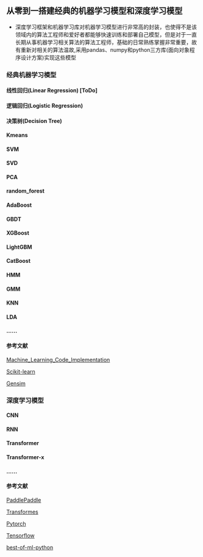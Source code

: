 <!--
 * @Author: your name
 * @Date: 2021-06-17 20:09:14
 * @LastEditTime: 2021-06-17 20:29:45
 * @LastEditors: Please set LastEditors
 * @Description: In User Settings Edit
 * @FilePath: /Zero2OneBuildMachineLearningModel/README.md
-->
## 从零到一搭建经典的机器学习模型和深度学习模型
* 深度学习框架和机器学习库对机器学习模型进行非常高的封装，也使得不是该领域内的算法工程师和爱好者都能够快速训练和部署自己模型，但是对于一直长期从事机器学习相关算法的算法工程师，基础的日常熟练掌握非常重要，故有重新对相关的算法温故,采用pandas、numpy和python三方库(面向对象程序设计方案)实现这些模型
### 经典机器学习模型
#### 线性回归(Linear Regression) [ToDo]
#### 逻辑回归(Logistic Regression)
#### 决策树(Decision Tree)
#### Kmeans 
#### SVM
#### SVD
#### PCA
#### random_forest
#### AdaBoost
#### GBDT
#### XGBoost
#### LightGBM
#### CatBoost
#### HMM
#### GMM
#### KNN
#### LDA

#### ......

#### 参考文献
[Machine_Learning_Code_Implementation](https://github.com/luwill/Machine_Learning_Code_Implementation)

[Scikit-learn](https://sklearn.apachecn.org/docs/examples/)

[Gensim](https://radimrehurek.com/gensim/auto_examples/index.html#documentation)
### 深度学习模型
#### CNN
#### RNN
#### Transformer
#### Transformer-x
#### ......
#### 参考文献
[PaddlePaddle](https://www.paddlepaddle.org.cn/documentation/docs/zh/guides/index_cn.html)

[Transformes](https://huggingface.co/transformers/examples.html)

[Pytorch](https://pytorch.org/docs/stable/index.html)

[Tensorflow](https://tensorflow.google.cn/tutorials)

[best-of-ml-python](https://github.com/ml-tooling/best-of-ml-python)

